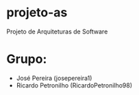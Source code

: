 # projeto-as
Projeto de Arquiteturas de Software

# Grupo:
 - José Pereira (josepereira1)
 - Ricardo Petronilho (RicardoPetronilho98)
